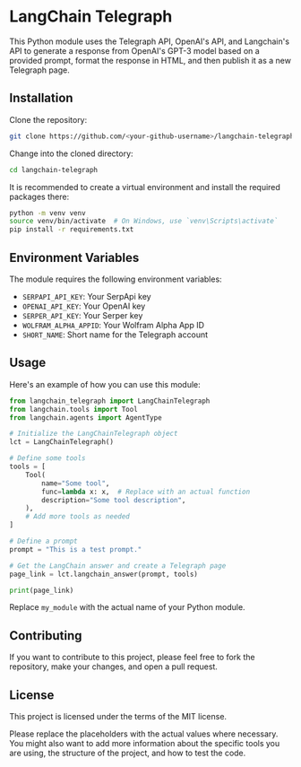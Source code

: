 # LangChain Telegraph

This Python module uses the Telegraph API, OpenAI's API, and Langchain's API to generate a response from OpenAI's GPT-3 model based on a provided prompt, format the response in HTML, and then publish it as a new Telegraph page.

## Installation

Clone the repository:

```bash
git clone https://github.com/<your-github-username>/langchain-telegraph.git
```

Change into the cloned directory:

```bash
cd langchain-telegraph
```

It is recommended to create a virtual environment and install the required packages there:

```bash
python -m venv venv
source venv/bin/activate  # On Windows, use `venv\Scripts\activate`
pip install -r requirements.txt
```

## Environment Variables

The module requires the following environment variables:

- `SERPAPI_API_KEY`: Your SerpApi key
- `OPENAI_API_KEY`: Your OpenAI key
- `SERPER_API_KEY`: Your Serper key
- `WOLFRAM_ALPHA_APPID`: Your Wolfram Alpha App ID
- `SHORT_NAME`: Short name for the Telegraph account

## Usage

Here's an example of how you can use this module:

```python
from langchain_telegraph import LangChainTelegraph
from langchain.tools import Tool
from langchain.agents import AgentType

# Initialize the LangChainTelegraph object
lct = LangChainTelegraph()

# Define some tools
tools = [
    Tool(
        name="Some tool",
        func=lambda x: x,  # Replace with an actual function
        description="Some tool description",
    ),
    # Add more tools as needed
]

# Define a prompt
prompt = "This is a test prompt."

# Get the LangChain answer and create a Telegraph page
page_link = lct.langchain_answer(prompt, tools)

print(page_link)
```

Replace `my_module` with the actual name of your Python module.

## Contributing

If you want to contribute to this project, please feel free to fork the repository, make your changes, and open a pull request.

## License

This project is licensed under the terms of the MIT license.

Please replace the placeholders with the actual values where necessary. You might also want to add more information about the specific tools you are using, the structure of the project, and how to test the code.
